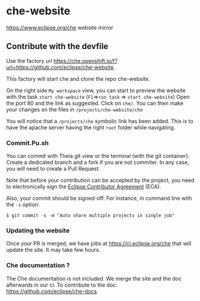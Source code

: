 # che-website
https://www.eclipse.org/che website mirror

## Contribute with the devfile

Use the factory url https://che.openshift.io/f?url=https://github.com/eclipse/che-website.

This factory will start che and clone the repo che-website.

On the right side `My workspace` view, you can start to preview the website with the task `start che-website` (`F1`=>`run task` => `start che-website`) 
Open the port 80 and the link as suggested. Click on `che/`.
You can then make your changes on the files in `/projects/che-website/che`

You will notice that a `/projects/che` symbolic link has been added. This is to have the apache server having the right `root` folder while navigating.

### Commit.Pu.sh
You can commit with Theia git view or the terminal (with the git container). Create a dedicated branch and a fork if you are not commiter.
In any case, you will need to create a Pull Request.

Note that before your contribution can be accepted by the project, you need to electronically sign the [Eclipse Contributor Agreement](https://github.com/eclipse/che/wiki/Eclipse-Contributor-Agreement) (ECA). 

Also, your commit should be signed-off.
For instance, in command line with the `-s` option:
```
$ git commit -s -m "Auto share multiple projects in single job"
```


### Updating the website
Once your PR is merged, we have jobs at https://ci.eclipse.org/che that will update the site. It may take few hours.


### Che documentation ?
The Che documentation is not included. We merge the site and the doc afterwards in our ci. To contribute to the doc: https://github.com/eclipse/che-docs.
